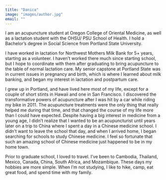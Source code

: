 ```yaml
---
title: "Danica"
image: "images/author.jpg"
email: ""
---
```


I am an acupuncture student at Oregon College of Oriental Medicine, as well as a
lactation student with the OHSU/ PSU School of Health. I hold a Bachelor’s
degree in Social Science from Portland State University.

I have worked in lactation for Northwest Mothers Milk Bank for 5+ years,
starting as a volunteer. I haven’t worked there much since starting school, but
I hope to coordinate with them after graduating to bring acupuncture to the
table of normal lactation care. My senior capstone at Portland State was in
current issues in pregnancy and birth, which is where I learned about milk
banking, and began my interest in lactation and postpartum care.

I grew up in Portland, and have lived here most of my life, except for a couple
of short stints in Hawaii and one in San Francisco. I discovered the
transformative powers of acupuncture after I was hit by a car while riding my
bike in 2011. The acupuncture treatments were the only thing that really helped
me during that time, and that changed the course of my life more than I could
have expected. Despite having a big interest in medicine from a young age, I
didn’t realize that I wanted to be an acupuncturist until years later on a trip
to China where I spent a day in a Chinese medicine school. I didn’t want to
leave the school that day, and when I arrived home, I began searching for
schools to study Chinese medicine. I feel so fortunate that such an amazing
school of Chinese medicine just happened to be in my home town.

Prior to graduate school, I loved to travel. I’ve been to Cambodia, Thailand,
Mexico, Canada, China, South Africa, and Mozambique. These days my hobbies are
more simple. When I’m not studying, I like to hike, camp, eat great food, and
spend time with my family.
